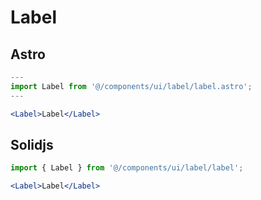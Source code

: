 # Label

## Astro

```jsx
---
import Label from '@/components/ui/label/label.astro';
---

<Label>Label</Label>
```

## Solidjs

```jsx
import { Label } from '@/components/ui/label/label';

<Label>Label</Label>
```

